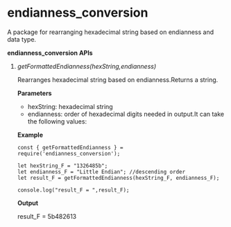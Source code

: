 # endianness_conversion

A package for rearranging hexadecimal string based on endianness and data type.

**endianness_conversion APIs**

1. _getFormattedEndianness(hexString,endianness)_

   Rearranges hexadecimal string based on endianness.Returns a string.

   **Parameters**

   - hexString: hexadecimal string
   - endianness: order of hexadecimal digits needed in output.It can take the following values:

   **Example**

   ```
   const { getFormattedEndianness } = require('endianness_conversion');

   let hexString_F = "1326485b";
   let endianness_F = "Little Endian"; //descending order
   let result_F = getFormattedEndianness(hexString_F, endianness_F);

   console.log("result_F = ",result_F);
   ```

   **Output**

   result_F = 5b482613
